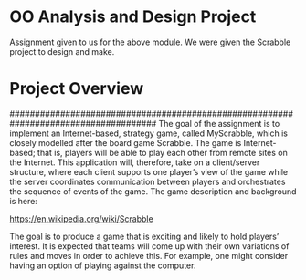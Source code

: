 # OO Analysis and Design Project
Assignment given to us for the above module. We were given the Scrabble project to design and make.


# Project Overview
#####################################################################################
The goal of the assignment is to implement an Internet-based, strategy game, called MyScrabble, which is closely modelled after the board game Scrabble. The game is Internet-based; that is, players will be able to play each other from remote sites on the Internet. This application will, therefore, take on a client/server structure, where each client supports one player’s view of the game while the server coordinates communication between players and orchestrates the sequence of events of the game. The game description and background is here:

https://en.wikipedia.org/wiki/Scrabble

The goal is to produce a game that is exciting and likely to hold players’ interest. It is expected that teams will come up with their own variations of rules and moves in order to achieve this. For example, one might consider having an option of playing against the computer.

